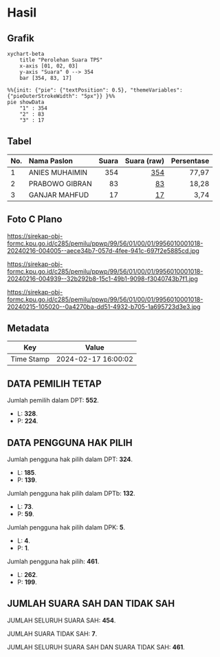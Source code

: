 # Hasil

## Grafik

```mermaid
xychart-beta
    title "Perolehan Suara TPS"
    x-axis [01, 02, 03]
    y-axis "Suara" 0 --> 354
    bar [354, 83, 17]
```

```mermaid
%%{init: {"pie": {"textPosition": 0.5}, "themeVariables": {"pieOuterStrokeWidth": "5px"}} }%%
pie showData
    "1" : 354
    "2" : 83
    "3" : 17
```

## Tabel

| No. | Nama Paslon    | Suara | Suara (raw) | Persentase |
|:--- |:-------------- | -----:| -----------:| ----------:|
| 1   | ANIES MUHAIMIN | 354   | [354][p-1]  | 77,97      |
| 2   | PRABOWO GIBRAN | 83    | [83][p-2]   | 18,28      |
| 3   | GANJAR MAHFUD  | 17    | [17][p-3]   | 3,74       |


[p-1]: https://github.com/gigit-pemilu/pemilu-2024-99-luar-negeri/blob/main/pilpres/hitung-suara/sub/99-luar-negeri/sub/56-kairo-mesir/sub/01-kairo-mesir/sub/0001-kairo-mesir/sub/018-tps-017/sub/paslon-1.txt
[p-2]: https://github.com/gigit-pemilu/pemilu-2024-99-luar-negeri/blob/main/pilpres/hitung-suara/sub/99-luar-negeri/sub/56-kairo-mesir/sub/01-kairo-mesir/sub/0001-kairo-mesir/sub/018-tps-017/sub/paslon-2.txt
[p-3]: https://github.com/gigit-pemilu/pemilu-2024-99-luar-negeri/blob/main/pilpres/hitung-suara/sub/99-luar-negeri/sub/56-kairo-mesir/sub/01-kairo-mesir/sub/0001-kairo-mesir/sub/018-tps-017/sub/paslon-3.txt

## Foto C Plano

https://sirekap-obj-formc.kpu.go.id/c285/pemilu/ppwp/99/56/01/00/01/9956010001018-20240216-004005--aece34b7-057d-4fee-941c-697f2e5885cd.jpg

https://sirekap-obj-formc.kpu.go.id/c285/pemilu/ppwp/99/56/01/00/01/9956010001018-20240216-004939--32b292b8-15c1-49b1-9098-f3040743b7f1.jpg

https://sirekap-obj-formc.kpu.go.id/c285/pemilu/ppwp/99/56/01/00/01/9956010001018-20240215-105020--0a4270ba-dd51-4932-b705-1a695723d3e3.jpg


## Metadata

| Key        | Value               |
| ---------- | ------------------- |
| Time Stamp | 2024-02-17 16:00:02 |


## DATA PEMILIH TETAP

Jumlah pemilih dalam DPT: **552**.
 * L: **328**.
 * P: **224**.

## DATA PENGGUNA HAK PILIH

Jumlah pengguna hak pilih dalam DPT: **324**.
 * L: **185**.
 * P: **139**.

Jumlah pengguna hak pilih dalam DPTb: **132**.
 * L: **73**.
 * P: **59**.

Jumlah pengguna hak pilih dalam DPK: **5**.
 * L: **4**.
 * P: **1**.

Jumlah pengguna hak pilih: **461**.
 * L: **262**.
 * P: **199**.

## JUMLAH SUARA SAH DAN TIDAK SAH

JUMLAH SELURUH SUARA SAH: **454**.

JUMLAH SUARA TIDAK SAH: **7**.

JUMLAH SELURUH SUARA SAH DAN SUARA TIDAK SAH: **461**.



